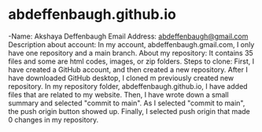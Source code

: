 # abdeffenbaugh.github.io
-Name: Akshaya Deffenbaugh
Email Address: abdeffenbaugh@gmail.com
Description about account: In my account, abdeffenbaugh.gmail.com, I only have one repository and a main branch.
About my repository: It contains 35 files and some are html codes, images, or zip folders.
Steps to clone: First, I have created a GitHub account, and then created a new repository. After I have downloaded GitHub desktop, I cloned m previously created new repository. In my repository folder, abdeffenbaugh.github.io, I have added files that are related to my website. Then, I have wrote down a small summary and selected "commit to main". As I selected "commit to main", the push origin button showed up. Finally, I selected push origin that made 0 changes in my repository.
